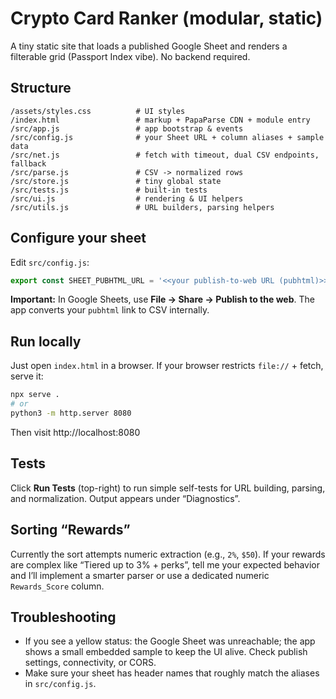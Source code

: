 # Crypto Card Ranker (modular, static)

A tiny static site that loads a published Google Sheet and renders a filterable grid (Passport Index vibe). No backend required.

## Structure

```
/assets/styles.css          # UI styles
/index.html                 # markup + PapaParse CDN + module entry
/src/app.js                 # app bootstrap & events
/src/config.js              # your Sheet URL + column aliases + sample data
/src/net.js                 # fetch with timeout, dual CSV endpoints, fallback
/src/parse.js               # CSV -> normalized rows
/src/store.js               # tiny global state
/src/tests.js               # built-in tests
/src/ui.js                  # rendering & UI helpers
/src/utils.js               # URL builders, parsing helpers
```

## Configure your sheet

Edit `src/config.js`:

```js
export const SHEET_PUBHTML_URL = '<<your publish-to-web URL (pubhtml)>>';
```

**Important:** In Google Sheets, use **File → Share → Publish to the web**. The app converts your `pubhtml` link to CSV internally.

## Run locally

Just open `index.html` in a browser. If your browser restricts `file://` + fetch, serve it:

```bash
npx serve .
# or
python3 -m http.server 8080
```

Then visit http://localhost:8080

## Tests

Click **Run Tests** (top-right) to run simple self-tests for URL building, parsing, and normalization. Output appears under “Diagnostics”.

## Sorting “Rewards”

Currently the sort attempts numeric extraction (e.g., `2%`, `$50`). If your rewards are complex like “Tiered up to 3% + perks”, tell me your expected behavior and I’ll implement a smarter parser or use a dedicated numeric `Rewards_Score` column.

## Troubleshooting

- If you see a yellow status: the Google Sheet was unreachable; the app shows a small embedded sample to keep the UI alive. Check publish settings, connectivity, or CORS.
- Make sure your sheet has header names that roughly match the aliases in `src/config.js`.
